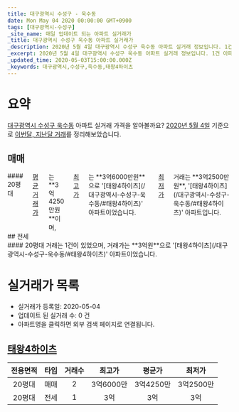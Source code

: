 ```yaml
---
title: 대구광역시 수성구 - 욱수동
date: Mon May 04 2020 00:00:00 GMT+0900
tags: [대구광역시-수성구]
_site_name: 매일 업데이트 되는 아파트 실거래가
_title: 대구광역시 수성구 욱수동 아파트 실거래가
_description: 2020년 5월 4일 대구광역시 수성구 욱수동 아파트 실거래 정보입니다. 1건 아파트 정보가 있습니다.
_excerpt: 2020년 5월 4일 대구광역시 수성구 욱수동 아파트 실거래 정보입니다. 1건 아파트 정보가 있습니다.
_updated_time: 2020-05-03T15:00:00.000Z
_keywords: 대구광역시,수성구,욱수동,태왕4하이츠
---
```





# 요약
<ins>대구광역시 수성구 욱수동</ins> 아파트 실거래 가격을 알아볼까요? <ins>2020년 5월 4일</ins> 기준으로 <ins>이번달, 지난달 거래</ins>를 정리해보았습니다.

## 매매
<div class="container">
<div class="twelve columns" markdown="1">
#### 20평대
<ins>평균 거래가</ins>는 **3억4250만원**이며, <ins>최고가</ins>는 **3억6000만원**으로 '[태왕4하이츠](/대구광역시-수성구-욱수동/#태왕4하이츠)' 아파트이었습니다. <ins>최저가</ins> 거래는 **3억2500만원**, '[태왕4하이츠](/대구광역시-수성구-욱수동/#태왕4하이츠)' 아파트입니다.
</div>
</div>
## 전세
<div class="container">
<div class="twelve columns" markdown="1">
#### 20평대
거래는 1건이 있었으며, 거래가는 **3억원**으로 '[태왕4하이츠](/대구광역시-수성구-욱수동/#태왕4하이츠)' 아파트이었습니다.
</div>
</div>



# 실거래가 목록
- 실거래가 등록일: 2020-05-04
- 업데이트 된 실거래 수: 0 건
- 아파트명을 클릭하면 외부 검색 페이지로 연결됩니다.

## [태왕4하이츠](#태왕4하이츠)

|전용면적|타입|거래수|최고가|평균가|최저가|
|:---:|:---:|:---:|:---:|:---:|:---:|
|20평대|<span class="deal-type-1">매매</span>|2|3억6000만|3억4250만|3억2500만|
|20평대|<span class="deal-type-2">전세</span>|1|3억|3억|3억|

<br/>



